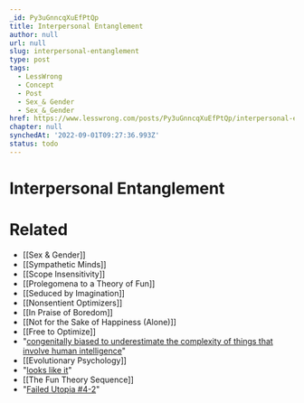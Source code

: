 ```yaml
---
_id: Py3uGnncqXuEfPtQp
title: Interpersonal Entanglement
author: null
url: null
slug: interpersonal-entanglement
type: post
tags:
  - LessWrong
  - Concept
  - Post
  - Sex_& Gender
  - Sex_&_Gender
href: https://www.lesswrong.com/posts/Py3uGnncqXuEfPtQp/interpersonal-entanglement
chapter: null
synchedAt: '2022-09-01T09:27:36.993Z'
status: todo
---
```


# Interpersonal Entanglement


# Related

- [[Sex & Gender]]
- [[Sympathetic Minds]]
- [[Scope Insensitivity]]
- [[Prolegomena to a Theory of Fun]]
- [[Seduced by Imagination]]
- [[Nonsentient Optimizers]]
- [[In Praise of Boredom]]
- [[Not for the Sake of Happiness (Alone)]]
- [[Free to Optimize]]
- "[congenitally biased to underestimate the complexity of things that involve human intelligence](/lw/jp/occams_razor/)"
- [[Evolutionary Psychology]]
- "[looks like it](http://news.softpedia.com/news/Gay-and-Lesbian-Families-Are-Happier-than-Heterosexual-Ones-77094.shtml)"
- [[The Fun Theory Sequence]]
- "[Failed Utopia #4-2](/lw/xu/failed_utopia_42/)"